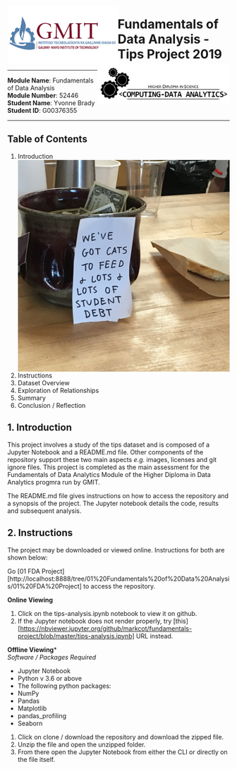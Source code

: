 <img align="left" src="images/GMIT-logo.png" alt="GMIT" width="250"/>                                                      <img align="right" src="images/data-analytics.png" alt="HDipDA" width="300"/>  

# Fundamentals of Data Analysis - Tips Project 2019 #

***
**Module Name**: Fundamentals of Data Analysis  
**Module Number**: 52446  
**Student Name**: Yvonne Brady  
**Student ID**: G00376355  
***

## Table of Contents ##
1. Introduction<img align="right" src="images/tip-jar.jpg">
2. Instructions
3. Dataset Overview
4. Exploration of Relationships
5. Summary
6. Conclusion / Reflection

## 1. Introduction ##
This project involves a study of the tips dataset and is composed of a Jupyter Notebook and a README.md file. Other components of the repository support these two main aspects _e.g._ images, licenses and git ignore files. This project is completed as the main assessment for the Fundamentals of Data Analytics Module of the Higher Diploma in Data Analytics progmra run by GMIT.  
  
The README.md file gives instructions on how to access the repository and a synopsis of the project. The Jupyter notebook details the code, results and subsequent analysis.

## 2. Instructions ##
The project may be downloaded or viewed online. Instructions for both are shown below:

Go [01 FDA Project][http://localhost:8888/tree/01%20Fundamentals%20of%20Data%20Analysis/01%20FDA%20Project] to access the repository.

**Online Viewing**
1. Click on the tips-analysis.ipynb notebook to view it on github.
3. If the Jupyter notebook does not render properly, try [this][https://nbviewer.jupyter.org/github/markcot/fundamentals-project/blob/master/tips-analysis.ipynb] URL instead.

**Offline Viewing***  
_Software / Packages Required_  
* Jupyter Notebook
* Python v 3.6 or above
* The following python packages:
 * NumPy
 * Pandas
 * Matplotlib
 * pandas_profiling
 * Seaborn

1. Click on clone / download the repository and download the zipped file.
2. Unzip the file and open the unzipped folder. 
3. From there open the Jupyter Notebook from either the CLI or directly on the file itself.

